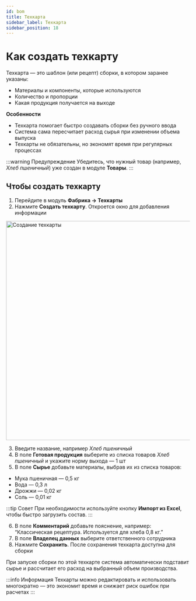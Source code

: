 ```yaml
---
id: bom
title: Техкарта
sidebar_label: Техкарта
sidebar_position: 18
---
```

# Как создать техкарту
Техкарта — это шаблон (или рецепт) сборки, в котором заранее указаны:
 - Материалы и компоненты, которые используются 
 - Количество и пропорции
 - Какая продукция получается на выходе

**Особенности**
 - Техкарта помогает быстро создавать сборки без ручного ввода
 - Система сама пересчитает расход сырья при изменении объема выпуска
 - Техкарты не обязательны, но экономят время при регулярных процессах

:::warning Предупреждение
Убедитесь, что нужный товар (например, *Хлеб пшеничный*) уже создан в модуле **Товары**.
:::


## Чтобы создать техкарту
1. Перейдите в модуль **Фабрика → Техкарты**
2. Нажмите **Создать техкарту**. Откроется окно для добавления информации

<img src="/img/knowledge/Factory/bill-of-materials.png" alt="Создание техкарты" width="600" />

3. Введите название, например *Хлеб пшеничный*
4. В поле **Готовая продукция** выберите из списка товаров *Хлеб пшеничный* и укажите норму выхода — 1 шт
5. В поле **Сырье** добавьте материалы, выбрав их из списка товаров:
 - Мука пшеничная — 0,5 кг
 - Вода — 0,3 л
 - Дрожжи — 0,02 кг
 - Соль — 0,01 кг

:::tip Совет
При необходимости используйте кнопку **Импорт из Excel**, чтобы быстро загрузить состав.
:::

6. В поле **Комментарий** добавьте пояснение, например:
“Классическая рецептура. Используется для хлеба 0,8 кг.”
7. В поле **Владелец данных** выберите ответственного сотрудника 
8. Нажмите **Сохранить**. После сохранения техкарта доступна для сборки

При запуске сборки по этой техкарте система автоматически подставит сырье и рассчитает его расход на выбранный объем производства.

:::info Информация
Техкарты можно редактировать и использовать многократно — это экономит время и снижает риск ошибок при расчетах
:::
